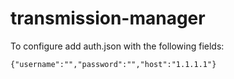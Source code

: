 # transmission-manager

To configure add auth.json with the following fields:

```
{"username":"","password":"","host":"1.1.1.1"}
```